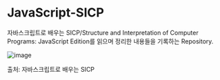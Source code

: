 # JavaScript-SICP
자바스크립트로 배우는 SICP/Structure and Interpretation of Computer Programs: JavaScript Edition를 읽으며 정리한 내용들을 기록하는 Repository.

![image](https://user-images.githubusercontent.com/48905932/210564524-42501e24-be93-48b6-bdb7-c14db9a8c73a.png)


출처: 자바스크립트로 배우는 SICP
